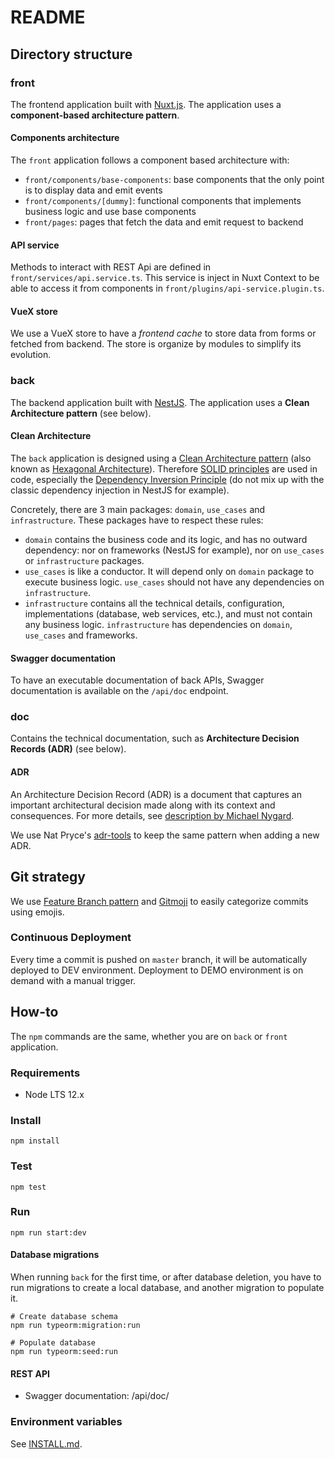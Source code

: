 # README

## Directory structure

### front
The frontend application built with [Nuxt.js](https://nuxtjs.org/). The application uses a **component-based architecture pattern**.

#### Components architecture

The `front` application follows a component based architecture with:
- `front/components/base-components`: base components that the only point is to display data and emit events
- `front/components/[dummy]`: functional components that implements business logic and use base components
- `front/pages`: pages that fetch the data and emit request to backend

#### API service
Methods to interact with REST Api are defined in `front/services/api.service.ts`.
This service is inject in Nuxt Context to be able to access it from components in `front/plugins/api-service.plugin.ts`.

#### VueX store
We use a VueX store to have a _frontend cache_ to store data from forms or fetched from backend. 
The store is organize by modules to simplify its evolution.  

### back
The backend application built with [NestJS](https://nestjs.com/). The application uses a **Clean Architecture pattern** (see below).

#### Clean Architecture
The `back` application is designed using a [Clean Architecture pattern](https://blog.cleancoder.com/uncle-bob/2012/08/13/the-clean-architecture.html) (also known as [Hexagonal Architecture](http://www.maximecolin.fr/uploads/2015/11/56570243d02c0_hexagonal-architecture.png)).
Therefore [SOLID principles](https://en.wikipedia.org/wiki/SOLID_(object-oriented_design)) are used in code, especially the [Dependency Inversion Principle](https://en.wikipedia.org/wiki/Dependency_inversion_principle) (do not mix up with the classic dependency injection in NestJS for example).

Concretely, there are 3 main packages: `domain`, `use_cases` and `infrastructure`. These packages have to respect these rules:
- `domain` contains the business code and its logic, and has no outward dependency: nor on frameworks (NestJS for example), nor on `use_cases` or `infrastructure` packages.
- `use_cases` is like a conductor. It will depend only on `domain` package to execute business logic. `use_cases` should not have any dependencies on `infrastructure`.
- `infrastructure` contains all the technical details, configuration, implementations (database, web services, etc.), and must not contain any business logic. `infrastructure` has dependencies on `domain`, `use_cases` and frameworks.  

#### Swagger documentation
To have an executable documentation of back APIs, Swagger documentation is available on the `/api/doc` endpoint.

### doc
Contains the technical documentation, such as **Architecture Decision Records (ADR)** (see below).

#### ADR
An Architecture Decision Record (ADR) is a document that captures an important architectural decision made along with its context and consequences. For more details, see [description by Michael Nygard](http://thinkrelevance.com/blog/2011/11/15/documenting-architecture-decisions). 

We use Nat Pryce's [adr-tools](https://github.com/npryce/adr-tools) to keep the same pattern when adding a new ADR.

## Git strategy
We use [Feature Branch pattern](https://martinfowler.com/bliki/FeatureBranch.html) and [Gitmoji](https://github.com/carloscuesta/gitmoji) to easily categorize commits using emojis.

### Continuous Deployment
Every time a commit is pushed on `master` branch, it will be automatically deployed to DEV environment. Deployment to DEMO environment is on demand with a manual trigger.

## How-to
The `npm` commands are the same, whether you are on `back` or `front` application. 

### Requirements
- Node LTS 12.x

### Install
```
npm install
```

### Test
```
npm test
```

### Run
```
npm run start:dev
```

#### Database migrations

When running `back` for the first time, or after database deletion, you have to run migrations to create a local database, and another migration to populate it.
```
# Create database schema
npm run typeorm:migration:run

# Populate database
npm run typeorm:seed:run
```


#### REST API

* Swagger documentation: /api/doc/

### Environment variables
See [INSTALL.md](INSTALL.md).
